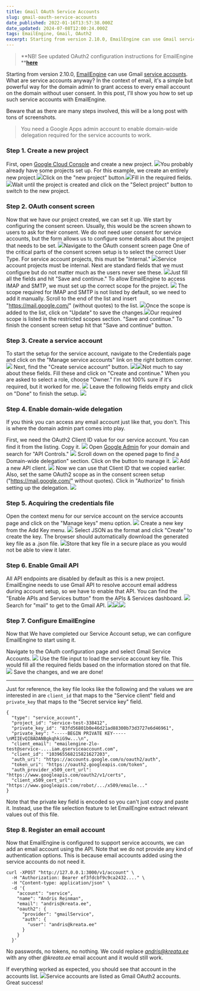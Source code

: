 ```yaml
---
title: Gmail OAuth Service Accounts
slug: gmail-oauth-service-accounts
date_published: 2022-01-16T13:57:38.000Z
date_updated: 2024-07-08T12:00:24.000Z
tags: EmailEngine, Gmail, OAuth2
excerpt: Starting from version 2.10.0, EmailEngine can use Gmail service accounts.  In this post, I'll show you how to set up such service accounts with EmailEngine.
---
```


> **NB! See updated OAuth2 configuration instructions for EmailEngine **[**here**](https://emailengine.app/oauth2-configuration)

Starting from version 2.10.0, [EmailEngine](https://emailengine.app/) can use Gmail [service accounts](https://cloud.google.com/iam/docs/service-accounts). What are service accounts anyway? In the context of email, it's a simple but powerful way for the domain admin to grant access to every email account on the domain without user consent. In this post, I'll show you how to set up such service accounts with EmailEngine.

Beware that as there are many steps involved, this will be a long post with tons of screenshots.

> You need a Google Apps admin account to enable domain-wide delegation required for the service accounts to work.

### Step 1. Create a new project

First, open [Google Cloud Console](https://console.cloud.google.com/) and create a new project.
![](__GHOST_URL__/content/images/2022/01/Screenshot-2022-01-16-at-14.14.11.png)You probably already have some projects set up. For this example, we create an entirely new project.![](__GHOST_URL__/content/images/2022/01/Screenshot-2022-01-16-at-14.14.14.png)Click on the "new project" button.![](__GHOST_URL__/content/images/2022/01/Screenshot-2022-01-16-at-14.14.28.png)Fill in the required fields.![](__GHOST_URL__/content/images/2022/01/Screenshot-2022-01-16-at-14.15.01.png)Wait until the project is created and click on the "Select project" button to switch to the new project.
### Step 2. OAuth consent screen

Now that we have our project created, we can set it up. We start by configuring the consent screen. Usually, this would be the screen shown to users to ask for their consent. We do not need user consent for service accounts, but the form allows us to configure some details about the project that needs to be set.
![](__GHOST_URL__/content/images/2022/01/Screenshot-2022-01-16-at-14.15.26.png)Navigate to the OAuth consent screen page
One of the critical parts of the consent screen setup is to select the correct User Type. For service account projects, this must be "Internal."
![](__GHOST_URL__/content/images/2022/01/Screenshot-2022-01-16-at-14.15.34.png)Service account projects must be internal.
Next are standard fields that we must configure but do not matter much as the users never see these.
![](__GHOST_URL__/content/images/2022/01/Screenshot-2022-01-16-at-14.16.09-1.png)Just fill all the fields and hit "Save and continue."
To allow EmailEngine to access IMAP and SMTP, we must set up the correct scope for the project.
![](__GHOST_URL__/content/images/2022/01/Screenshot-2022-01-16-at-14.16.59.png)
The scope required for IMAP and SMTP is not listed by default, so we need to add it manually. Scroll to the end of the list and insert "https://mail.google.com/" (without quotes) to the list.
![](__GHOST_URL__/content/images/2022/01/Screenshot-2022-01-16-at-14.17.26.png)Once the scope is added to the list, click on "Update" to save the changes.![](__GHOST_URL__/content/images/2022/01/Screenshot-2022-01-16-at-14.17.38.png)Our required scope is listed in the restricted scopes section. "Save and continue."
To finish the consent screen setup hit that "Save and continue" button.

### Step 3. Create a service account

To start the setup for the service account, navigate to the Credentials page and click on the "Manage service accounts" link on the right bottom corner.
![](__GHOST_URL__/content/images/2022/01/Screenshot-2022-01-16-at-14.17.58-1.png)
Next, find the "Create service account" button.
![](__GHOST_URL__/content/images/2022/01/Screenshot-2022-01-16-at-14.18.10.png)![](__GHOST_URL__/content/images/2022/01/Screenshot-2022-01-16-at-14.18.29.png)Not much to say about these fields. Fill these and click on "Create and continue."
When you are asked to select a role, choose "Owner." I'm not 100% sure if it's required, but it worked for me.
![](__GHOST_URL__/content/images/2022/01/Screenshot-2022-01-16-at-14.18.38.png)
Leave the following fields empty and click on "Done" to finish the setup.
![](__GHOST_URL__/content/images/2022/01/Screenshot-2022-01-16-at-14.18.54.png)
### Step 4. Enable domain-wide delegation

If you think you can access any email account just like that, you don't. This is where the domain admin part comes into play.

First, we need the OAuth2 Client ID value for our service account. You can find it from the listing. Copy it.
![](__GHOST_URL__/content/images/2022/01/Screenshot-2022-01-16-at-14.19.05.png)
Open [Google Admin](https://admin.google.com/) for your domain and search for "API Controls."
![](__GHOST_URL__/content/images/2022/01/Screenshot-2022-01-16-at-14.19.54.png)
Scroll down on the opened page to find a Domain-wide delegation" section. Click on the button to manage it.
![](__GHOST_URL__/content/images/2022/01/Screenshot-2022-01-16-at-14.20.21.png)
Add a new API client.
![](__GHOST_URL__/content/images/2022/01/Screenshot-2022-01-16-at-14.20.24.png)
Now we can use that Client ID that we copied earlier. Also, set the same OAuth2 scope as in the consent screen setup ("https://mail.google.com/" without quotes). Click in "Authorize" to finish setting up the delegation.
![](__GHOST_URL__/content/images/2022/01/Screenshot-2022-01-16-at-14.21.13.png)
### Step 5. Acquiring the credentials file

Open the context menu for our service account on the service accounts page and click on the "Manage keys" menu option.
![](__GHOST_URL__/content/images/2022/01/Screenshot-2022-01-16-at-14.21.46.png)
Create a new key from the Add Key menu.
![](__GHOST_URL__/content/images/2022/01/Screenshot-2022-01-16-at-14.21.51.png)
Select JSON as the format and click "Create" to create the key. The browser should automatically download the generated key file as a .json file.
![](__GHOST_URL__/content/images/2022/01/Screenshot-2022-01-16-at-14.21.54.png)Store that key file in a secure place as you would not be able to view it later.
### Step 6. Enable Gmail API

All API endpoints are disabled by default as this is a new project. EmailEngine needs to use Gmail API to resolve account email address during account setup, so we have to enable that API. You can find the "Enable APIs and Services button" from the APIs & Services dashboard.
![](__GHOST_URL__/content/images/2022/01/Screenshot-2022-01-16-at-14.22.57.png)
Search for "mail" to get to the Gmail API.
![](__GHOST_URL__/content/images/2022/01/Screenshot-2022-01-16-at-14.23.03.png)![](__GHOST_URL__/content/images/2022/01/Screenshot-2022-01-16-at-14.23.08.png)![](__GHOST_URL__/content/images/2022/01/Screenshot-2022-01-16-at-14.23.13.png)
### Step 7. Configure EmailEngine

Now that We have completed our Service Account setup, we can configure EmailEngine to start using it.

Navigate to the OAuth configuration page and select Gmail Service Accounts.
![](__GHOST_URL__/content/images/2022/01/Screenshot-2022-01-16-at-14.24.37.png)
Use the file input to load the service account key file. This would fill all the required fields based on the information stored on that file.
![](__GHOST_URL__/content/images/2022/01/Screenshot-2022-01-16-at-14.25.46.png)
Save the changes, and we are done!

---

Just for reference, the key file looks like the following and the values we are interested in are `client_id` that maps to the "Service client" field and `private_key` that maps to the "Secret service key" field.

    {
      "type": "service_account",
      "project_id": "service-test-338412",
      "private_key_id": "83fd56801b0e46d21ad88300b73d3727e6d46961",
      "private_key": "-----BEGIN PRIVATE KEY-----\nMIIEvQIBADANBgkqhkiG9w...\n",
      "client_email": "emailengine-2lo-test@service-....iam.gserviceaccount.com",
      "client_id": "103965568215821627203",
      "auth_uri": "https://accounts.google.com/o/oauth2/auth",
      "token_uri": "https://oauth2.googleapis.com/token",
      "auth_provider_x509_cert_url": "https://www.googleapis.com/oauth2/v1/certs",
      "client_x509_cert_url": "https://www.googleapis.com/robot/.../x509/emaile..."
    }
    

Note that the private key field is encoded so you can't just copy and paste it. Instead, use the file selection feature to let EmailEngine extract relevant values out of this file.

### Step 8. Register an email account

Now that EmailEngine is configured to support service accounts, we can add an email account using the API. Note that we do not provide any kind of authentication options. This is because email accounts added using the service accounts do not need it.

    curl -XPOST "http://127.0.0.1:3000/v1/account" \
      -H "Authorization: Bearer ef3fdcbf9c9ca2432...." \
      -H "Content-type: application/json" \
      -d '{
        "account": "service",
        "name": "Andris Reinman",
        "email": "andris@kreata.ee",
        "oauth2": {
          "provider": "gmailService",
          "auth": {
            "user": "andris@kreata.ee"
          }
        }
      }'
    

No passwords, no tokens, no nothing. We could replace *andris@kreata.ee* with any other *@kreata.ee* email account and it would still work.

If everything worked as expected, you should see that account in the accounts list.
![](__GHOST_URL__/content/images/2022/01/Screenshot-2022-01-16-at-14.26.45.png)Service accounts are listed as Gmail OAuth2 accounts.
Great success!
